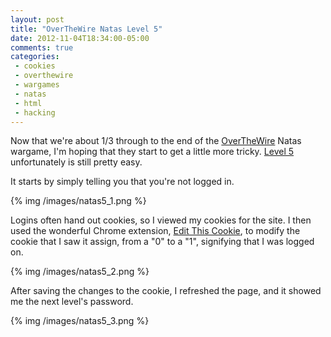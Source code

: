 ```yaml
---
layout: post
title: "OverTheWire Natas Level 5"
date: 2012-11-04T18:34:00-05:00
comments: true
categories:
 - cookies
 - overthewire
 - wargames
 - natas
 - html
 - hacking
---
```


Now that we're about 1/3 through to the end of the [OverTheWire](http://www.overthewire.org) Natas wargame, I'm hoping that they start to get a little more tricky. [Level 5](http://www.overthewire.org/wargames/natas/natas5.shtml) unfortunately is still pretty easy.

<!-- more -->

It starts by simply telling you that you're not logged in.

{% img /images/natas5_1.png %}

Logins often hand out cookies, so I viewed my cookies for the site. I then used the wonderful Chrome extension, [Edit This Cookie](https://chrome.google.com/webstore/detail/edit-this-cookie/fngmhnnpilhplaeedifhccceomclgfbg), to modify the cookie that I saw it assign, from a "0" to a "1", signifying that I was logged on.

{% img /images/natas5_2.png %}

After saving the changes to the cookie, I refreshed the page, and it showed me the next level's password.

{% img /images/natas5_3.png %}